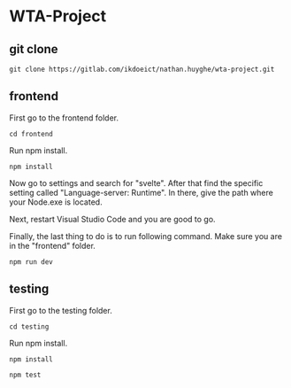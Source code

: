 # WTA-Project

## git clone

```
git clone https://gitlab.com/ikdoeict/nathan.huyghe/wta-project.git
```

## frontend

First go to the frontend folder.

```
cd frontend
```

Run npm install.

```
npm install
```

Now go to settings and search for "svelte".
After that find the specific setting called "Language-server: Runtime".
In there, give the path where your Node.exe is located.

Next, restart Visual Studio Code and you are good to go.

Finally, the last thing to do is to run following command. Make sure you are in the "frontend" folder.

```
npm run dev
```

## testing

First go to the testing folder.

```
cd testing
```

Run npm install.

```
npm install
```

```
npm test
```
